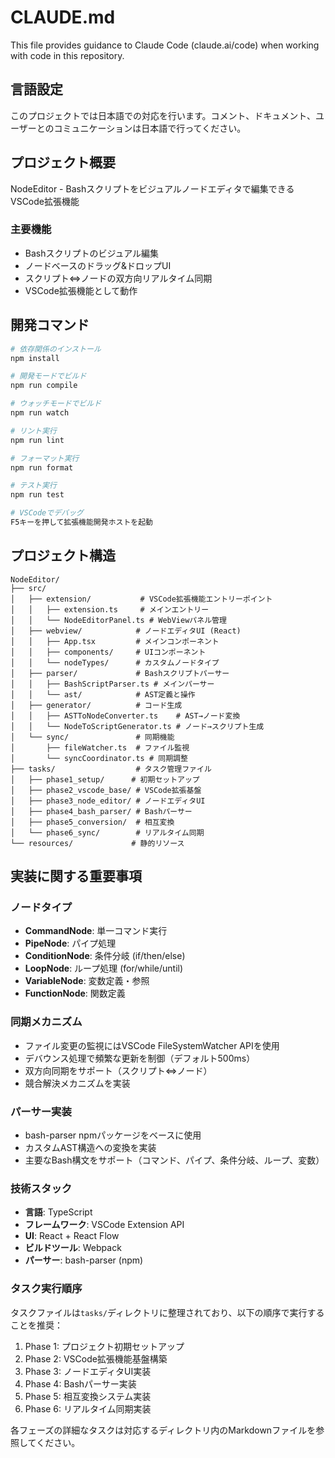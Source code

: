 # CLAUDE.md

This file provides guidance to Claude Code (claude.ai/code) when working with code in this repository.

## 言語設定
このプロジェクトでは日本語での対応を行います。コメント、ドキュメント、ユーザーとのコミュニケーションは日本語で行ってください。

## プロジェクト概要

NodeEditor - Bashスクリプトをビジュアルノードエディタで編集できるVSCode拡張機能

### 主要機能
- Bashスクリプトのビジュアル編集
- ノードベースのドラッグ&ドロップUI
- スクリプト⇔ノードの双方向リアルタイム同期
- VSCode拡張機能として動作

## 開発コマンド

```bash
# 依存関係のインストール
npm install

# 開発モードでビルド
npm run compile

# ウォッチモードでビルド
npm run watch

# リント実行
npm run lint

# フォーマット実行
npm run format

# テスト実行
npm run test

# VSCodeでデバッグ
F5キーを押して拡張機能開発ホストを起動
```

## プロジェクト構造

```
NodeEditor/
├── src/
│   ├── extension/           # VSCode拡張機能エントリーポイント
│   │   ├── extension.ts     # メインエントリー
│   │   └── NodeEditorPanel.ts # WebViewパネル管理
│   ├── webview/            # ノードエディタUI (React)
│   │   ├── App.tsx         # メインコンポーネント
│   │   ├── components/     # UIコンポーネント
│   │   └── nodeTypes/      # カスタムノードタイプ
│   ├── parser/             # Bashスクリプトパーサー
│   │   ├── BashScriptParser.ts # メインパーサー
│   │   └── ast/            # AST定義と操作
│   ├── generator/          # コード生成
│   │   ├── ASTToNodeConverter.ts    # AST→ノード変換
│   │   └── NodeToScriptGenerator.ts # ノード→スクリプト生成
│   └── sync/               # 同期機能
│       ├── fileWatcher.ts  # ファイル監視
│       └── syncCoordinator.ts # 同期調整
├── tasks/                  # タスク管理ファイル
│   ├── phase1_setup/      # 初期セットアップ
│   ├── phase2_vscode_base/ # VSCode拡張基盤
│   ├── phase3_node_editor/ # ノードエディタUI
│   ├── phase4_bash_parser/ # Bashパーサー
│   ├── phase5_conversion/  # 相互変換
│   └── phase6_sync/        # リアルタイム同期
└── resources/             # 静的リソース
```

## 実装に関する重要事項

### ノードタイプ
- **CommandNode**: 単一コマンド実行
- **PipeNode**: パイプ処理
- **ConditionNode**: 条件分岐 (if/then/else)
- **LoopNode**: ループ処理 (for/while/until)
- **VariableNode**: 変数定義・参照
- **FunctionNode**: 関数定義

### 同期メカニズム
- ファイル変更の監視にはVSCode FileSystemWatcher APIを使用
- デバウンス処理で頻繁な更新を制御（デフォルト500ms）
- 双方向同期をサポート（スクリプト⇔ノード）
- 競合解決メカニズムを実装

### パーサー実装
- bash-parser npmパッケージをベースに使用
- カスタムAST構造への変換を実装
- 主要なBash構文をサポート（コマンド、パイプ、条件分岐、ループ、変数）

### 技術スタック
- **言語**: TypeScript
- **フレームワーク**: VSCode Extension API
- **UI**: React + React Flow
- **ビルドツール**: Webpack
- **パーサー**: bash-parser (npm)

### タスク実行順序
タスクファイルは`tasks/`ディレクトリに整理されており、以下の順序で実行することを推奨：

1. Phase 1: プロジェクト初期セットアップ
2. Phase 2: VSCode拡張機能基盤構築
3. Phase 3: ノードエディタUI実装
4. Phase 4: Bashパーサー実装
5. Phase 5: 相互変換システム実装
6. Phase 6: リアルタイム同期実装

各フェーズの詳細なタスクは対応するディレクトリ内のMarkdownファイルを参照してください。
